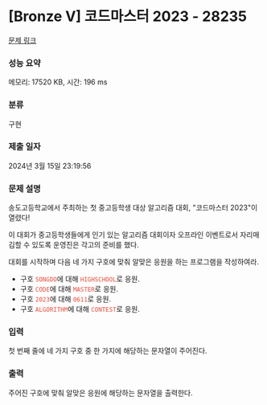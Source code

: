 # [Bronze V] 코드마스터 2023 - 28235 

[문제 링크](https://www.acmicpc.net/problem/28235) 

### 성능 요약

메모리: 17520 KB, 시간: 196 ms

### 분류

구현

### 제출 일자

2024년 3월 15일 23:19:56

### 문제 설명

<p>송도고등학교에서 주최하는 첫 중고등학생 대상 알고리즘 대회, "코드마스터 2023"이 열렸다!</p>

<p>이 대회가 중고등학생들에게 인기 있는 알고리즘 대회이자 오프라인 이벤트로서 자리매김할 수 있도록 운영진은 각고의 준비를 했다.</p>

<p>대회를 시작하며 다음 네 가지 구호에 맞춰 알맞은 응원을 하는 프로그램을 작성하여라.</p>

<ul>
	<li>구호 <code><span style="color:#e74c3c;">SONGDO</span></code>에 대해 <code><span style="color:#e74c3c;">HIGHSCHOOL</span></code>로 응원.</li>
	<li>구호 <code><span style="color:#e74c3c;">CODE</span></code>에 대해 <code><span style="color:#e74c3c;">MASTER</span></code>로 응원.</li>
	<li>구호 <code><span style="color:#e74c3c;">2023</span></code>에 대해 <code><span style="color:#e74c3c;">0611</span></code>로 응원.</li>
	<li>구호 <code><span style="color:#e74c3c;">ALGORITHM</span></code>에 대해 <code><span style="color:#e74c3c;">CONTEST</span></code>로 응원.</li>
</ul>

### 입력 

 <p>첫 번째 줄에 네 가지 구호 중 한 가지에 해당하는 문자열이 주어진다.</p>

### 출력 

 <p>주어진 구호에 맞춰 알맞은 응원에 해당하는 문자열을 출력한다.</p>

